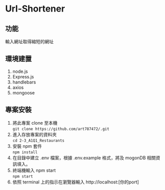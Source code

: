 # Url-Shortener
## 功能
輸入網址取得縮短的網址  

## 環境建置

1. node.js
2. Express.js
3. handlebars
4. axios
5. mongoose

## 專案安裝

1. 將此專案 clone 至本機  
   `git clone https://github.com/art787472/.git`
2. 進入存放專案的資料夾  
   `cd 2-3_A1Q1_Restaurants`
3. 安裝 npm 套件  
   `npm install`
4. 在目錄中建立 .env 檔案，根據 .env.example 格式，將及 mogonDB 相關資訊填入。  
5. 終端機輸入 npm start  
   `npm start`
6. 依照 terminal 上的指示在瀏覽器輸入 http://localhost:[你的port]
